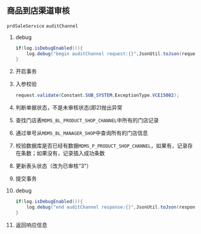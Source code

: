 ## 商品到店渠道审核

`prdSaleService`  `auditChannel`

1. debug

   ```java
   if(log.isDebugEnabled()){
       log.debug("begin auditChannel request:{}",JsonUtil.toJson(request));
   }
   ```

2. 开启事务

3. 入参校验

   ```java
   request.validate(Constant.SUB_SYSTEM,ExceptionType.VCE15002);
   ```

4. 判断单据状态，不是未审核状态(即2)抛出异常

5. 查找门店表`MDMS_BL_PRODUCT_SHOP_CHANNEL`中所有的门店记录

6. 通过单号从`MDMS_BL_MANAGER_SHOP`中查询所有的门店信息

7. 校验数据库是否已经有数据`MDMS_P_PRODUCT_SHOP_CHANNEL`，如果有，记录存在条数；如果没有，记录插入成功条数

8. 更新表头状态（改为已审核“3”）

9. 提交事务

10. debug

    ```java
    if(log.isDebugEnabled()){
        log.debug("end auditChannel response:{}",JsonUtil.toJson(response));
    }
    ```

11. 返回响应信息